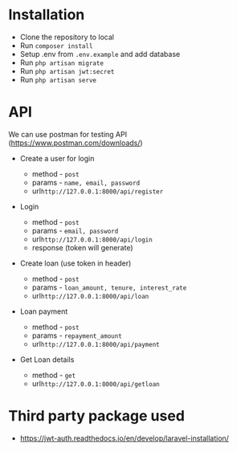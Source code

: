# Installation

- Clone the repository to local
- Run `composer install`
- Setup .env from `.env.example` and add database
- Run `php artisan migrate`
- Run `php artisan jwt:secret`
- Run `php artisan serve`

# API

 We can use postman for testing API (https://www.postman.com/downloads/)

- Create a user for login
  - method - `post`
  - params - `name, email, password`
  - url`http://127.0.0.1:8000/api/register`
  
- Login
  - method - `post`
  - params - `email, password`
  - url`http://127.0.0.1:8000/api/login`
  - response (token will generate)
  
- Create loan (use token in header)
  - method - `post`
  - params - `loan_amount, tenure, interest_rate`
  - url`http://127.0.0.1:8000/api/loan`

- Loan payment
  - method - `post`
  - params - `repayment_amount`
  - url`http://127.0.0.1:8000/api/payment`
  
- Get Loan details
  - method - `get`  
  - url`http://127.0.0.1:8000/api/getloan`
  


# Third party package used

- https://jwt-auth.readthedocs.io/en/develop/laravel-installation/
